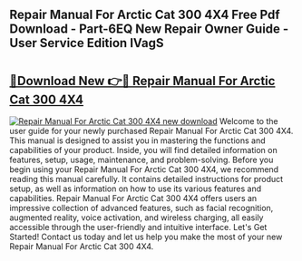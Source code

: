 ## Repair Manual For Arctic Cat 300 4X4 Free Pdf Download - Part-6EQ New Repair Owner Guide - User Service Edition IVagS

# <h2><a href="http://bc77051.oget.top/?id=Repair+Manual+For+Arctic+Cat+300+4X4">🔗Download New 👉🔴 Repair Manual For Arctic Cat 300 4X4</a></h2>

[![Repair Manual For Arctic Cat 300 4X4 new download](https://i.imgur.com/5g1atiW.png)](http://bc77051.oget.top/?id=Repair+Manual+For+Arctic+Cat+300+4X4)
Welcome to the user guide for your newly purchased Repair Manual For Arctic Cat 300 4X4. This manual is designed to assist you in mastering the functions and capabilities of your product. Inside, you will find detailed information on features, setup, usage, maintenance, and problem-solving. Before you begin using your Repair Manual For Arctic Cat 300 4X4, we recommend reading this manual carefully. It contains detailed instructions for product setup, as well as information on how to use its various features and capabilities. Repair Manual For Arctic Cat 300 4X4 offers users an impressive collection of advanced features, such as facial recognition, augmented reality, voice activation, and wireless charging, all easily accessible through the user-friendly and intuitive interface. Let's Get Started! Contact us today and let us help you make the most of your new Repair Manual For Arctic Cat 300 4X4.

